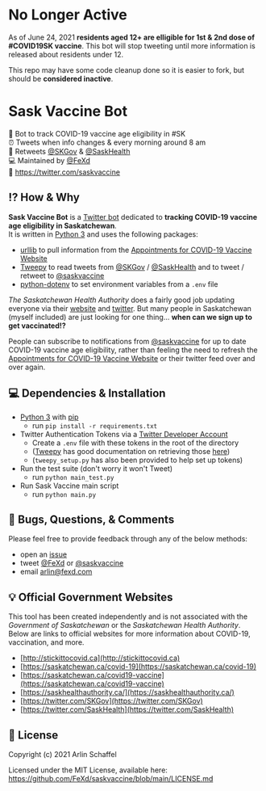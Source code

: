 # No Longer Active
As of June 24, 2021 **residents aged 12+ are elligible for 1st & 2nd dose of #COVID19SK vaccine**. This bot will stop tweeting until more information is released about residents under 12.

This repo may have some code cleanup done so it is easier to fork, but should be **considered inactive**.

# Sask Vaccine Bot
🤖 Bot to track COVID-19 vaccine age eligibility in #SK  
⏰ Tweets when info changes & every morning around 8 am  
📢 Retweets [@SKGov](https://twitter.com/SKGov) & [@SaskHealth](https://twitter.com/SaskHealth)  
💻 Maintained by [@FeXd](https://github.com/FeXd)  
🐣 https://twitter.com/saskvaccine  

## ⁉️ How & Why
**Sask Vaccine Bot** is a [Twitter bot](https://en.wikipedia.org/wiki/Twitter_bot) dedicated to **tracking COVID-19 vaccine age eligibility in Saskatchewan**.  
It is written in [Python 3](https://www.python.org/) and uses the following packages:
- [urllib](https://docs.python.org/3/library/urllib.html) to pull information from the [Appointments for COVID-19 Vaccine Website](https://www.saskatchewan.ca/government/health-care-administration-and-provider-resources/treatment-procedures-and-guidelines/emerging-public-health-issues/2019-novel-coronavirus/covid-19-vaccine/vaccine-booking)
- [Tweepy](https://github.com/tweepy/tweepy) to read tweets from [@SKGov](https://twitter.com/SKGov) / [@SaskHealth](https://twitter.com/SaskHealth) and to tweet / retweet to [@saskvaccine](https://twitter.com/saskvaccine)
- [python-dotenv](https://github.com/theskumar/python-dotenv) to set environment variables from a `.env` file

_The Saskatchewan Health Authority_ does a fairly good job updating everyone via their [website](https://www.saskhealthauthority.ca/) and [twitter](https://twitter.com/SaskHealth). But many people in Saskatchewan (myself included) are just looking for one thing... **when can we sign up to get vaccinated!?**  

People can subscribe to notifications from [@saskvaccine](https://twitter.com/saskvaccine) for up to date COVID-19 vaccine age eligibility, rather than feeling the need to refresh the [Appointments for COVID-19 Vaccine Website](https://www.saskatchewan.ca/government/health-care-administration-and-provider-resources/treatment-procedures-and-guidelines/emerging-public-health-issues/2019-novel-coronavirus/covid-19-vaccine/vaccine-booking) or their twitter feed over and over again.

## 💻 Dependencies & Installation
- [Python 3](https://www.python.org/) with [pip](https://pypi.org/project/pip/)
     - run `pip install -r requirements.txt`
- Twitter Authentication Tokens via a [Twitter Developer Account](https://developer.twitter.com/)
     - Create a `.env` file with these tokens in the root of the directory
     - ([Tweepy](https://www.tweepy.org/) has good documentation on retrieving those [here](https://docs.tweepy.org/en/latest/auth_tutorial.html))
     - (`tweepy_setup.py` has also been provided to help set up tokens)
- Run the test suite (don't worry it won't Tweet)
     - run `python main_test.py`
- Run Sask Vaccine main script
     - run `python main.py`

## 🐞 Bugs, Questions, & Comments
Please feel free to provide feedback through any of the below methods:
- open an [issue](https://github.com/FeXd/saskvaccine/issues)  
- tweet [@FeXd](https://twitter.com/fexd) or [@saskvaccine](https://twitter.com/saskvaccine)  
- email <arlin@fexd.com>  

## 💡 Official Government Websites
This tool has been created independently and is not associated with the _Government of Saskatchewan_ or the _Saskatchewan Health Authority_. Below are links to official websites for more information about COVID-19, vaccination, and more.
- [http://stickittocovid.ca](http://stickittocovid.ca)
- [https://saskatchewan.ca/covid-19](https://saskatchewan.ca/covid-19)
- [https://saskatchewan.ca/covid19-vaccine](https://saskatchewan.ca/covid19-vaccine)
- [https://saskhealthauthority.ca/](https://saskhealthauthority.ca/)
- [https://twitter.com/SKGov](https://twitter.com/SKGov)
- [https://twitter.com/SaskHealth](https://twitter.com/SaskHealth)

## 📜 License
Copyright (c) 2021 Arlin Schaffel

Licensed under the MIT License, available here:
https://github.com/FeXd/saskvaccine/blob/main/LICENSE.md
